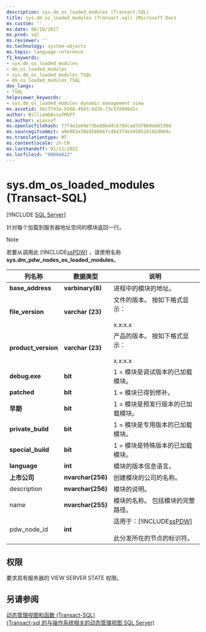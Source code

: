 ```yaml
---
description: sys.dm_os_loaded_modules (Transact-SQL)
title: sys.dm_os_loaded_modules (Transact-sql) |Microsoft Docs
ms.custom: ''
ms.date: 08/18/2017
ms.prod: sql
ms.reviewer: ''
ms.technology: system-objects
ms.topic: language-reference
f1_keywords:
- sys.dm_os_loaded_modules
- dm_os_loaded_modules
- sys.dm_os_loaded_modules_TSQL
- dm_os_loaded_modules_TSQL
dev_langs:
- TSQL
helpviewer_keywords:
- sys.dm_os_loaded_modules dynamic management view
ms.assetid: 56c7743a-b568-4943-bd3b-73c57d9d641c
author: WilliamDAssafMSFT
ms.author: wiassaf
ms.openlocfilehash: 77f4e2e69e73be88bd4cb70dcad7d7069eb8539d
ms.sourcegitcommit: a9e982e30e458866fcd64374e3458516182d604c
ms.translationtype: MT
ms.contentlocale: zh-CN
ms.lasthandoff: 01/11/2021
ms.locfileid: "98094022"
---
```

# <a name="sysdm_os_loaded_modules-transact-sql"></a>sys.dm_os_loaded_modules (Transact-SQL)
[!INCLUDE [SQL Server](../../includes/applies-to-version/sqlserver.md)]

  针对每个加载到服务器地址空间的模块返回一行。  
  
> [!NOTE]  
>  若要从调用此 [!INCLUDE[ssPDW](../../includes/sspdw-md.md)] ，请使用名称 **sys.dm_pdw_nodes_os_loaded_modules**。  
  
|列名称|数据类型|说明|  
|-----------------|---------------|-----------------|  
|**base_address**|**varbinary(8)**|进程中的模块的地址。|  
|**file_version**|**varchar (23)**|文件的版本。 按如下格式显示：<br /><br /> x.x:x.x|  
|**product_version**|**varchar (23)**|产品的版本。 按如下格式显示：<br /><br /> x.x:x.x|  
|**debug.exe**|**bit**|1 = 模块是调试版本的已加载模块。|  
|**patched**|**bit**|1 = 模块已得到修补。|  
|**早期**|**bit**|1 = 模块是预发行版本的已加载模块。|  
|**private_build**|**bit**|1 = 模块是专用版本的已加载模块。|  
|**special_build**|**bit**|1 = 模块是特殊版本的已加载模块。|  
|**language**|**int**|模块的版本信息语言。|  
|**上市公司**|**nvarchar(256)**|创建模块的公司的名称。|  
|description|**nvarchar(256)**|模块的说明。|  
|name|**nvarchar(255)**|模块的名称。 包括模块的完整路径。|  
|pdw_node_id|**int**|适用于：[!INCLUDE[ssPDW](../../includes/sspdw-md.md)]<br /><br /> 此分发所在的节点的标识符。|  
  
## <a name="permissions"></a>权限  
 要求具有服务器的 VIEW SERVER STATE 权限。  
  
## <a name="see-also"></a>另请参阅  
 [动态管理视图和函数 (Transact-SQL)](~/relational-databases/system-dynamic-management-views/system-dynamic-management-views.md)   
 [&#40;Transact-sql 的与操作系统相关的动态管理视图 SQL Server&#41;](../../relational-databases/system-dynamic-management-views/sql-server-operating-system-related-dynamic-management-views-transact-sql.md)  
  
  
